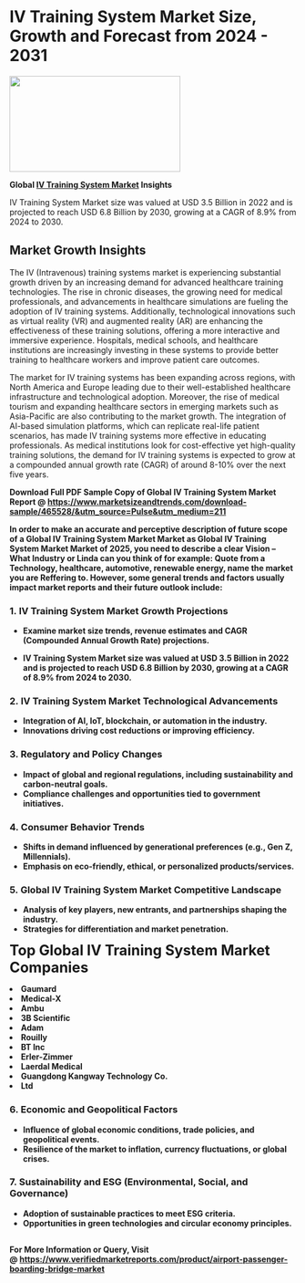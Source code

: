 <H1>IV Training System Market Size, Growth and Forecast from 2024 - 2031</H1><img class="aligncenter size-medium wp-image-584254" src="https://thirdeyenews.in/wp-content/uploads/2024/09/Global-Market-Research-300x168.jpeg" alt="" width="300" height="168" /><p><strong>Global&nbsp;<a href="https://www.marketsizeandtrends.com/download-sample/465528/&amp;utm_source=Pulse&amp;utm_medium=211">IV Training System Market</a> Insights</strong></p><p>IV Training System Market size was valued at USD 3.5 Billion in 2022 and is projected to reach USD 6.8 Billion by 2030, growing at a CAGR of 8.9% from 2024 to 2030.</p><p><h2>Market Growth Insights</h2> <p>The IV (Intravenous) training systems market is experiencing substantial growth driven by an increasing demand for advanced healthcare training technologies. The rise in chronic diseases, the growing need for medical professionals, and advancements in healthcare simulations are fueling the adoption of IV training systems. Additionally, technological innovations such as virtual reality (VR) and augmented reality (AR) are enhancing the effectiveness of these training solutions, offering a more interactive and immersive experience. Hospitals, medical schools, and healthcare institutions are increasingly investing in these systems to provide better training to healthcare workers and improve patient care outcomes.</p> <p><strong></strong></p> <p>The market for IV training systems has been expanding across regions, with North America and Europe leading due to their well-established healthcare infrastructure and technological adoption. Moreover, the rise of medical tourism and expanding healthcare sectors in emerging markets such as Asia-Pacific are also contributing to the market growth. The integration of AI-based simulation platforms, which can replicate real-life patient scenarios, has made IV training systems more effective in educating professionals. As medical institutions look for cost-effective yet high-quality training solutions, the demand for IV training systems is expected to grow at a compounded annual growth rate (CAGR) of around 8-10% over the next five years.</p> <p><strong></p><p><span class=""><strong>Download Full PDF Sample Copy of Global IV Training System Market Report</strong> @ <a href="https://www.marketsizeandtrends.com/download-sample/465528/&amp;utm_source=Pulse&amp;utm_medium=211" target="_blank">https://www.marketsizeandtrends.com/download-sample/465528/&amp;utm_source=Pulse&amp;utm_medium=211</a></span></p><p>In order to make an accurate and perceptive description of future scope of a Global&nbsp;IV Training System Market Market as Global&nbsp;IV Training System Market Market of 2025, you need to describe a clear Vision &ndash; What Industry or Linda can you think of for example: Quote from a Technology, healthcare, automotive, renewable energy, name the market you are Reffering to. However, some general trends and factors usually impact market reports and their future outlook include:</p><h3>1.&nbsp;<strong>IV Training System Market Growth Projections</strong></h3><ul><li>Examine market size trends, revenue estimates and CAGR (Compounded Annual Growth Rate) projections.</li><li><p>IV Training System Market size was valued at USD 3.5 Billion in 2022 and is projected to reach USD 6.8 Billion by 2030, growing at a CAGR of 8.9% from 2024 to 2030.</p></li></ul><h3>2.&nbsp;<strong>IV Training System Market Technological Advancements</strong></h3><ul><li>Integration of AI, IoT, blockchain, or automation in the industry.</li><li>Innovations driving cost reductions or improving efficiency.</li></ul><h3>3.&nbsp;<strong>Regulatory and Policy Changes</strong></h3><ul><li>Impact of global and regional regulations, including sustainability and carbon-neutral goals.</li><li>Compliance challenges and opportunities tied to government initiatives.</li></ul><h3>4.&nbsp;<strong>Consumer Behavior Trends</strong></h3><ul><li>Shifts in demand influenced by generational preferences (e.g., Gen Z, Millennials).</li><li>Emphasis on eco-friendly, ethical, or personalized products/services.</li></ul><h3>5.&nbsp;<strong>Global IV Training System Market Competitive Landscape</strong></h3><ul><li>Analysis of key players, new entrants, and partnerships shaping the industry.</li><li>Strategies for differentiation and market penetration.</li></ul><p data-pm-slice="1 1 []"><span style="color: inherit; font-family: inherit; font-size: 25px;">Top Global IV Training System Market Companies</span></p><div class="" data-test-id=""><p><li>Gaumard</li><li> Medical-X</li><li> Ambu</li><li> 3B Scientific</li><li> Adam</li><li> Rouilly</li><li> BT Inc</li><li> Erler-Zimmer</li><li> Laerdal Medical</li><li> Guangdong Kangway Technology Co.</li><li> Ltd</li></p></div><h3>6.&nbsp;<strong>Economic and Geopolitical Factors</strong></h3><ul><li>Influence of global economic conditions, trade policies, and geopolitical events.</li><li>Resilience of the market to inflation, currency fluctuations, or global crises.</li></ul><h3>7.&nbsp;<strong>Sustainability and ESG (Environmental, Social, and Governance)</strong></h3><ul><li>Adoption of sustainable practices to meet ESG criteria.</li><li>Opportunities in green technologies and circular economy principles.</li></ul><h2><strong style="font-size: 14px;">For More Information or Query, Visit @&nbsp;</strong><a style="background-color: #ffffff; font-size: 14px;" href="https://www.marketsizeandtrends.com/report/iv-training-system-market/" target="_blank">https://www.verifiedmarketreports.com/product/airport-passenger-boarding-bridge-market</a></h2>
